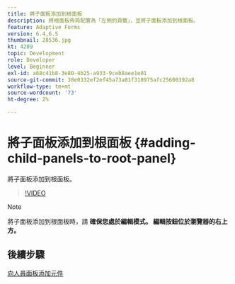 ```yaml
---
title: 將子面板添加到根面板
description: 將根面板佈局配置為「左側的頁籤」，並將子面板添加到根面板。
feature: Adaptive Forms
version: 6.4,6.5
thumbnail: 28536.jpg
kt: 4209
topic: Development
role: Developer
level: Beginner
exl-id: a68c41b8-3e80-4b25-a933-9ceb8aee1e01
source-git-commit: 38e0332ef2ef45a73a81f318975afc25600392a8
workflow-type: tm+mt
source-wordcount: '73'
ht-degree: 2%

---
```


# 將子面板添加到根面板 {#adding-child-panels-to-root-panel}

將子面板添加到根面板。


>[!VIDEO](https://video.tv.adobe.com/v/28536?quality=12&learn=on)

>[!NOTE]
>將子面板添加到根面板時，請 **確保您處於編輯模式。 編輯按鈕位於瀏覽器的右上方。**

## 後續步驟

[向人員面板添加元件](./adding-components-to-people-panel.md)
